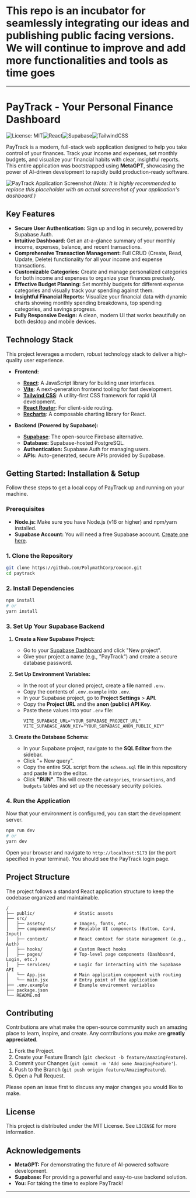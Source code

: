 # This repo is an incubator for seamlessly integrating our ideas and publishing public facing versions. We will continue to improve and add more functionalities and tools as time goes

---

# PayTrack - Your Personal Finance Dashboard

![License: MIT](https://img.shields.io/badge/License-MIT-blue.svg)![React](https://img.shields.io/badge/react-%2320232a.svg?style=for-the-badge&logo=react&logoColor=%2361DAFB)![Supabase](https://img.shields.io/badge/supabase-181818.svg?style=for-the-badge&logo=supabase&logoColor=3ECF8E)![TailwindCSS](https://img.shields.io/badge/tailwindcss-%2338B2AC.svg?style=for-the-badge&logo=tailwind-css&logoColor=white)

PayTrack is a modern, full-stack web application designed to help you take control of your finances. Track your income and expenses, set monthly budgets, and visualize your financial habits with clear, insightful reports. This entire application was bootstrapped using **MetaGPT**, showcasing the power of AI-driven development to rapidly build production-ready software.

![PayTrack Application Screenshot](./paytrack-demo.png)
*(Note: It is highly recommended to replace this placeholder with an actual screenshot of your application's dashboard.)*

## Key Features

*   **Secure User Authentication:** Sign up and log in securely, powered by Supabase Auth.
*   **Intuitive Dashboard:** Get an at-a-glance summary of your monthly income, expenses, balance, and recent transactions.
*   **Comprehensive Transaction Management:** Full CRUD (Create, Read, Update, Delete) functionality for all your income and expense transactions.
*   **Customizable Categories:** Create and manage personalized categories for both income and expenses to organize your finances precisely.
*   **Effective Budget Planning:** Set monthly budgets for different expense categories and visually track your spending against them.
*   **Insightful Financial Reports:** Visualize your financial data with dynamic charts showing monthly spending breakdowns, top spending categories, and savings progress.
*   **Fully Responsive Design:** A clean, modern UI that works beautifully on both desktop and mobile devices.

## Technology Stack

This project leverages a modern, robust technology stack to deliver a high-quality user experience.

*   **Frontend:**
    *   [**React**](https://reactjs.org/): A JavaScript library for building user interfaces.
    *   [**Vite**](https://vitejs.dev/): A next-generation frontend tooling for fast development.
    *   [**Tailwind CSS**](https://tailwindcss.com/): A utility-first CSS framework for rapid UI development.
    *   [**React Router**](https://reactrouter.com/): For client-side routing.
    *   [**Recharts**](https://recharts.org/): A composable charting library for React.

*   **Backend (Powered by Supabase):**
    *   [**Supabase**](https://supabase.io/): The open-source Firebase alternative.
    *   **Database:** Supabase-hosted PostgreSQL.
    *   **Authentication:** Supabase Auth for managing users.
    *   **APIs:** Auto-generated, secure APIs provided by Supabase.

## Getting Started: Installation & Setup

Follow these steps to get a local copy of PayTrack up and running on your machine.

### Prerequisites

*   **Node.js:** Make sure you have Node.js (v16 or higher) and npm/yarn installed.
*   **Supabase Account:** You will need a free Supabase account. [Create one here](https://supabase.com/).

### 1. Clone the Repository

```bash
git clone https://github.com/PolymathCorp/cocoon.git
cd paytrack
```

### 2. Install Dependencies

```bash
npm install
# or
yarn install
```

### 3. Set Up Your Supabase Backend

1.  **Create a New Supabase Project:**
    *   Go to your [Supabase Dashboard](https://app.supabase.io/) and click "New project".
    *   Give your project a name (e.g., "PayTrack") and create a secure database password.

2.  **Set Up Environment Variables:**
    *   In the root of your cloned project, create a file named `.env`.
    *   Copy the contents of `.env.example` into `.env`.
    *   In your Supabase project, go to **Project Settings** > **API**.
    *   Copy the **Project URL** and the **anon (public) API Key**.
    *   Paste these values into your `.env` file:
        ```env
        VITE_SUPABASE_URL="YOUR_SUPABASE_PROJECT_URL"
        VITE_SUPABASE_ANON_KEY="YOUR_SUPABASE_ANON_PUBLIC_KEY"
        ```

3.  **Create the Database Schema:**
    *   In your Supabase project, navigate to the **SQL Editor** from the sidebar.
    *   Click "+ New query".
    *   Copy the entire SQL script from the `schema.sql` file in this repository and paste it into the editor.
    *   Click **"RUN"**. This will create the `categories`, `transactions`, and `budgets` tables and set up the necessary security policies.

### 4. Run the Application

Now that your environment is configured, you can start the development server.

```bash
npm run dev
# or
yarn dev
```

Open your browser and navigate to `http://localhost:5173` (or the port specified in your terminal). You should see the PayTrack login page.

## Project Structure

The project follows a standard React application structure to keep the codebase organized and maintainable.

```
/
├── public/               # Static assets
├── src/
│   ├── assets/           # Images, fonts, etc.
│   ├── components/       # Reusable UI components (Button, Card, Input)
│   ├── context/          # React context for state management (e.g., Auth)
│   ├── hooks/            # Custom React hooks
│   ├── pages/            # Top-level page components (Dashboard, Login, etc.)
│   ├── services/         # Logic for interacting with the Supabase API
│   └── App.jsx           # Main application component with routing
│   └── main.jsx          # Entry point of the application
├── .env.example          # Example environment variables
├── package.json
└── README.md
```

## Contributing

Contributions are what make the open-source community such an amazing place to learn, inspire, and create. Any contributions you make are **greatly appreciated**.

1.  Fork the Project.
2.  Create your Feature Branch (`git checkout -b feature/AmazingFeature`).
3.  Commit your Changes (`git commit -m 'Add some AmazingFeature'`).
4.  Push to the Branch (`git push origin feature/AmazingFeature`).
5.  Open a Pull Request.

Please open an issue first to discuss any major changes you would like to make.

## License

This project is distributed under the MIT License. See `LICENSE` for more information.

## Acknowledgements

*   **MetaGPT:** For demonstrating the future of AI-powered software development.
*   **Supabase:** For providing a powerful and easy-to-use backend solution.
*   **You:** For taking the time to explore PayTrack!

---
